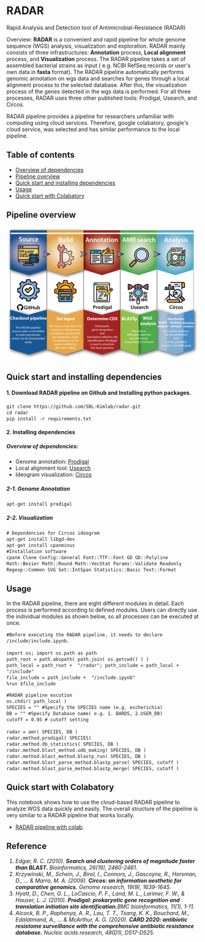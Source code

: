 ﻿
# RADAR
Rapid Analysis and Detection tool of Antimicrobial-Resistance (RADAR)

Overview:
**RADAR** is a convenient and rapid pipeline for whole genome sequence (WGS) analysis, visualization and exploration. RADAR mainly consists of three infrastructures: **Annotation** process, **Local alignment** process, and **Visualization** process.
The RADAR pipeline takes a set of assembled bacterial strains as input ( e.g. NCBI RefSeq records or user's own data in **fasta** format).
The RADAR pipeline automatically performs genomic annotation on wgs data and searches for genes through a local alignment process to the selected database. After this, the visualization process of the genes detected in the wgs data is performed. For all three processes, RADAR uses three other published tools: Prodigal, Usearch, and Circos.

RADAR pipeline provides a pipeline for researchers unfamiliar with computing using cloud services. Therefore, google colabatory, google's cloud service, was selected and has similar performance to the local pipeline.

## Table of contents
  * [Overview of dependencies](#overview-of-dependencies)
  * [Pipeline overview](#pipeline-overview)
  * [Quick start and installing dependencies](#quick-start-and-installing-dependencies)
  * [Usage](#usage)
  * [Quick start with Colabatory](#quick-start-with-colabatory)


## Pipeline overview
![RADAR](/radar.png)

## Quick start and installing dependencies

#### 1. Download RADAR pipeline on Github and Installing python packages.
```
git clone https://github.com/SBL-Kimlab/radar.git
cd radar
pip install -r requirements.txt
```
#### 2. Installing dependencies 
##### Overview of dependencies:
  * Genome annotation: [Prodigal](https://github.com/hyattpd/Prodigal)
  * Local alignment tool: [Usearch](https://www.drive5.com/usearch/)
  * Ideogram visualization: [Circos](http://circos.ca/)
##### 2-1. Genome Annotation
```
apt-get install prodigal
```
##### 2-2. Visualization 
```
# Dependencies for Circos ideogram
apt-get install libgd-dev
apt-get install cpanminus
#Installation software
cpanm Clone Config::General Font::TTF::Font GD GD::Polyline Math::Bezier Math::Round Math::VecStat Params::Validate Readonly Regexp::Common SVG Set::IntSpan Statistics::Basic Text::Format
```
## Usage

In the RADAR pipeline, there are eight different modules in detail. Each process is performed according to defined modules. Users can directly use the individual modules as shown below, so all processes can be executed at once.


```
#Before executing the RADAR pipeline, it needs to declare /include/include.ipynb.

import os; import os.path as path
path_root = path.abspath( path.join( os.getcwd() ) )
path_local = path_root +  "/radar"; path_include = path_local +  "/include"
file_include = path_include +  "/include.ipynb"
%run $file_include
```

```
#RADAR pipeline excution 
os.chdir( path_local )
SPECIES = "" #Specify the SPECIES name (e.g. escherichia)
DB = "" #Specify Database name( e.g. 1. BARDS, 2.USER_DB) 
cutoff = 0.95 # cutoff setting

radar = amr( SPECIES, DB )
radar.method.prodigal( SPECIES) 
radar.method.db_statistics( SPECIES, DB )
radar.method.blast_method.udb_making( SPECIES, DB )
radar.method.blast_method.blastp_run( SPECIES, DB ) 
radar.method.blast_parse_method.blastp_parse( SPECIES, cutoff )
radar.method.blast_parse_method.blastp_merge( SPECIES, cutoff )
```
## Quick start with Colabatory

This notebook shows how to use the cloud-based RADAR pipeline to analyze WGS data quickly and easily. The overall structure of the pipeline is very similar to a RADAR pipeline that works locally.
* [RADAR pipeline with colab](https://colab.research.google.com/drive/1VEGQ3Fo1G8atmQ2ZtYwwkh6M8qlUw2b3?usp=sharing).

## Reference
1. *Edgar, R. C. (2010). **Search and clustering orders of magnitude faster than BLAST.** _Bioinformatics_, _26_(19), 2460-2461.*
2. *Krzywinski, M., Schein, J., Birol, I., Connors, J., Gascoyne, R., Horsman, D., ... & Marra, M. A. (2009). **Circos: an information aesthetic for comparative genomics.** _Genome research_, _19_(9), 1639-1645.*
3. *Hyatt, D., Chen, G. L., LoCascio, P. F., Land, M. L., Larimer, F. W., & Hauser, L. J. (2010). **Prodigal: prokaryotic gene recognition and translation initiation site identification.**_BMC bioinformatics_, _11_(1), 1-11.*
4. *Alcock, B. P., Raphenya, A. R., Lau, T. T., Tsang, K. K., Bouchard, M., Edalatmand, A., ... & McArthur, A. G. (2020). **CARD 2020: antibiotic resistome surveillance with the comprehensive antibiotic resistance database.** _Nucleic acids research_, _48_(D1), D517-D525.*
